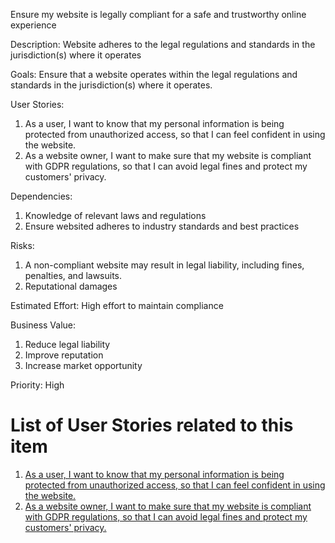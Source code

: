 Ensure my website is legally compliant for a safe and trustworthy online experience

Description: Website adheres to the legal regulations and standards in the jurisdiction(s) where it operates

Goals: Ensure that a website operates within the legal regulations and standards in the jurisdiction(s) where it operates.

User Stories:
  1) As a user, I want to know that my personal information is being protected from unauthorized access, so that I can feel confident in using the website.
  2) As a website owner, I want to make sure that my website is compliant with GDPR regulations, so that I can avoid legal fines and protect my customers' privacy.

Dependencies: 
 1) Knowledge of relevant laws and regulations
 2) Ensure websited adheres to industry standards and best practices

Risks: 
  1) A non-compliant website may result in legal liability, including fines, penalties, and lawsuits.
  2) Reputational damages

Estimated Effort: High effort to maintain compliance

Business Value: 
  1) Reduce legal liability
  2) Improve reputation
  3) Increase market opportunity

Priority: High

# List of User Stories related to this item

1)  [As a user, I want to know that my personal information is being protected from unauthorized access, so that I can feel confident in using the website.](https://github.com/jnarlyv/mywebclass-agile-docs/blob/projectmod/documentation/templates/theme/initiatives/epics/stories/compliance1.md)
2)  [As a website owner, I want to make sure that my website is compliant with GDPR regulations, so that I can avoid legal fines and protect my customers' privacy.](https://github.com/jnarlyv/mywebclass-agile-docs/blob/projectmod/documentation/templates/theme/initiatives/epics/stories/compliance2.md)

